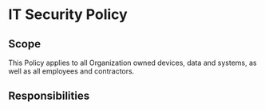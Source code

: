 # IT Security Policy

## Scope
This Policy applies to all Organization owned devices, data and systems, as well as all employees and contractors.

## Responsibilities
